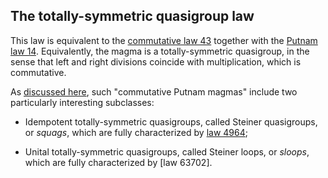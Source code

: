 ## The totally-symmetric quasigroup law

This law is equivalent to the [commutative law 43](https://teorth.github.io/equational_theories/implications/?43) together with the [Putnam law 14](https://teorth.github.io/equational_theories/implications/?14).  Equivalently, the magma is a totally-symmetric quasigroup, in the sense that left and right divisions coincide with multiplication, which is commutative.

As [discussed here](https://leanprover.zulipchat.com/#narrow/channel/458659-Equational/topic/Simple.20and.20.28sub.29directly.20irreducible.20spectrum/near/494707714), such "commutative Putnam magmas" include two particularly interesting subclasses:

- Idempotent totally-symmetric quasigroups, called Steiner quasigroups, or *squags*, which are fully characterized by [law 4964](https://teorth.github.io/equational_theories/implications/?4964);

- Unital totally-symmetric quasigroups, called Steiner loops, or *sloops*, which are fully characterized by [law 63702].
